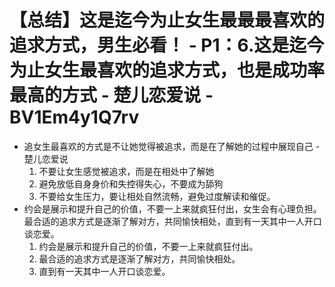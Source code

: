 # 【总结】这是迄今为止女生最最最喜欢的追求方式，男生必看！ - P1：6.这是迄今为止女生最喜欢的追求方式，也是成功率最高的方式 - 楚儿恋爱说 - BV1Em4y1Q7rv

-   追女生最喜欢的方式是不让她觉得被追求，而是在了解她的过程中展现自己 - 楚儿恋爱说
    1.  不要让女生感觉被追求，而是在相处中了解她
    2.  避免放低自身身价和失控得失心，不要成为舔狗
    3.  不要给女生压力，要让相处自然流畅，避免过度解读和催促。
-   约会是展示和提升自己的价值，不要一上来就疯狂付出，女生会有心理负担。最合适的追求方式是逐渐了解对方，共同愉快相处，直到有一天其中一人开口谈恋爱。
    1.  约会是展示和提升自己的价值，不要一上来就疯狂付出。
    2.  最合适的追求方式是逐渐了解对方，共同愉快相处。
    3.  直到有一天其中一人开口谈恋爱。